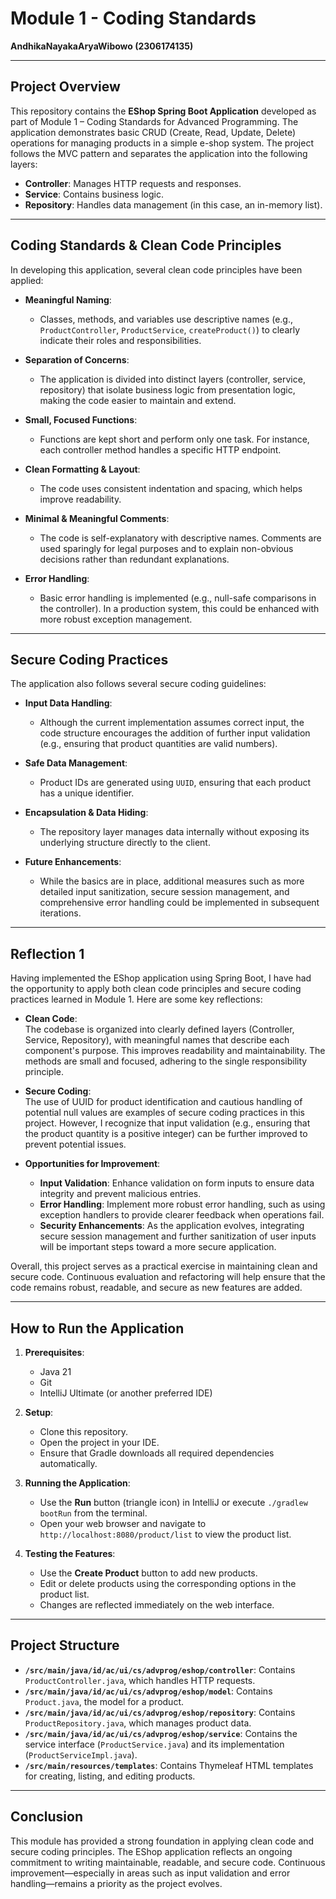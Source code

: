 # Module 1 - Coding Standards

**AndhikaNayakaAryaWibowo (2306174135)**

---

## Project Overview

This repository contains the **EShop Spring Boot Application** developed as part of Module 1 – Coding Standards for Advanced Programming. The application demonstrates basic CRUD (Create, Read, Update, Delete) operations for managing products in a simple e-shop system. The project follows the MVC pattern and separates the application into the following layers:
- **Controller**: Manages HTTP requests and responses.
- **Service**: Contains business logic.
- **Repository**: Handles data management (in this case, an in-memory list).

---

## Coding Standards & Clean Code Principles

In developing this application, several clean code principles have been applied:

- **Meaningful Naming**:
    - Classes, methods, and variables use descriptive names (e.g., `ProductController`, `ProductService`, `createProduct()`) to clearly indicate their roles and responsibilities.

- **Separation of Concerns**:
    - The application is divided into distinct layers (controller, service, repository) that isolate business logic from presentation logic, making the code easier to maintain and extend.

- **Small, Focused Functions**:
    - Functions are kept short and perform only one task. For instance, each controller method handles a specific HTTP endpoint.

- **Clean Formatting & Layout**:
    - The code uses consistent indentation and spacing, which helps improve readability.

- **Minimal & Meaningful Comments**:
    - The code is self-explanatory with descriptive names. Comments are used sparingly for legal purposes and to explain non-obvious decisions rather than redundant explanations.

- **Error Handling**:
    - Basic error handling is implemented (e.g., null-safe comparisons in the controller). In a production system, this could be enhanced with more robust exception management.

---

## Secure Coding Practices

The application also follows several secure coding guidelines:

- **Input Data Handling**:
    - Although the current implementation assumes correct input, the code structure encourages the addition of further input validation (e.g., ensuring that product quantities are valid numbers).

- **Safe Data Management**:
    - Product IDs are generated using `UUID`, ensuring that each product has a unique identifier.

- **Encapsulation & Data Hiding**:
    - The repository layer manages data internally without exposing its underlying structure directly to the client.

- **Future Enhancements**:
    - While the basics are in place, additional measures such as more detailed input sanitization, secure session management, and comprehensive error handling could be implemented in subsequent iterations.

---

## Reflection 1

Having implemented the EShop application using Spring Boot, I have had the opportunity to apply both clean code principles and secure coding practices learned in Module 1. Here are some key reflections:

- **Clean Code**:  
  The codebase is organized into clearly defined layers (Controller, Service, Repository), with meaningful names that describe each component's purpose. This improves readability and maintainability. The methods are small and focused, adhering to the single responsibility principle.

- **Secure Coding**:  
  The use of UUID for product identification and cautious handling of potential null values are examples of secure coding practices in this project. However, I recognize that input validation (e.g., ensuring that the product quantity is a positive integer) can be further improved to prevent potential issues.

- **Opportunities for Improvement**:
    - **Input Validation**: Enhance validation on form inputs to ensure data integrity and prevent malicious entries.
    - **Error Handling**: Implement more robust error handling, such as using exception handlers to provide clearer feedback when operations fail.
    - **Security Enhancements**: As the application evolves, integrating secure session management and further sanitization of user inputs will be important steps toward a more secure application.

Overall, this project serves as a practical exercise in maintaining clean and secure code. Continuous evaluation and refactoring will help ensure that the code remains robust, readable, and secure as new features are added.

---

## How to Run the Application

1. **Prerequisites**:
    - Java 21
    - Git
    - IntelliJ Ultimate (or another preferred IDE)

2. **Setup**:
    - Clone this repository.
    - Open the project in your IDE.
    - Ensure that Gradle downloads all required dependencies automatically.

3. **Running the Application**:
    - Use the **Run** button (triangle icon) in IntelliJ or execute `./gradlew bootRun` from the terminal.
    - Open your web browser and navigate to `http://localhost:8080/product/list` to view the product list.

4. **Testing the Features**:
    - Use the **Create Product** button to add new products.
    - Edit or delete products using the corresponding options in the product list.
    - Changes are reflected immediately on the web interface.

---

## Project Structure

- **`/src/main/java/id/ac/ui/cs/advprog/eshop/controller`**: Contains `ProductController.java`, which handles HTTP requests.
- **`/src/main/java/id/ac/ui/cs/advprog/eshop/model`**: Contains `Product.java`, the model for a product.
- **`/src/main/java/id/ac/ui/cs/advprog/eshop/repository`**: Contains `ProductRepository.java`, which manages product data.
- **`/src/main/java/id/ac/ui/cs/advprog/eshop/service`**: Contains the service interface (`ProductService.java`) and its implementation (`ProductServiceImpl.java`).
- **`/src/main/resources/templates`**: Contains Thymeleaf HTML templates for creating, listing, and editing products.

---

## Conclusion

This module has provided a strong foundation in applying clean code and secure coding principles. The EShop application reflects an ongoing commitment to writing maintainable, readable, and secure code. Continuous improvement—especially in areas such as input validation and error handling—remains a priority as the project evolves.

